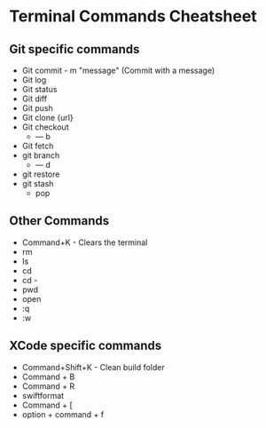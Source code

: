 # Terminal Commands Cheatsheet

## Git specific commands

* Git commit - m "message" (Commit with a message)
* Git log
* Git status
* Git diff
* Git push
* Git clone {url}
* Git checkout
	* &mdash; b
* Git fetch
* git branch
	* &mdash; d
* git restore
* git stash
	* pop

## Other Commands

* Command+K - Clears the terminal
* rm
* ls
* cd
* cd -
* pwd
* open
* :q
* :w

## XCode specific commands

* Command+Shift+K - Clean build folder
* Command + B
* Command + R
* swiftformat
* Command + [
* option + command + f
